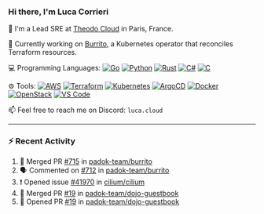 ### Hi there, I'm Luca Corrieri

👋 I'm a Lead SRE at [Theodo Cloud](https://cloud.theodo.com/) in Paris, France.

🌯 Currently working on [Burrito](https://github.com/padok-team/burrito), a Kubernetes operator that reconciles Terraform resources.

💻 Programming Languages:
[![Go](https://img.shields.io/badge/Go-007d9c?style=flat-square&logo=go&logoColor=white)](#)
[![Python](https://img.shields.io/badge/Python-3b78a7.svg?style=flat-square&logo=python&logoColor=white)](#)
[![Rust](https://img.shields.io/badge/Rust-c14566?style=flat-square&logo=rust&logoColor=white)](#)
[![C#](https://img.shields.io/badge/C%23-1e9e25.svg?style=flat-square&logo=c%20sharp&logoColor=white)](#)
[![C](https://img.shields.io/badge/C-2570ae.svg?style=flat-square&logo=c&logoColor=white)](#)

⚙️ Tools:
[![AWS](https://img.shields.io/badge/AWS-232F3E?style=flat-square&logo=amazonaws&logoColor=white)](#)
[![Terraform](https://img.shields.io/badge/Terraform-7B42BC?style=flat-square&logo=terraform&logoColor=white)](#)
[![Kubernetes](https://img.shields.io/badge/Kubernetes-326CE5?style=flat-square&logo=kubernetes&logoColor=white)](#)
[![ArgoCD](https://img.shields.io/badge/ArgoCD-009485?style=flat-square&logo=argo&logoColor=white)](#)
[![Docker](https://img.shields.io/badge/Docker-2496ED?style=flat-square&logo=docker&logoColor=white)](#)
[![OpenStack](https://img.shields.io/badge/OpenStack-ED1944?style=flat-square&logo=openstack&logoColor=white)](#)
[![VS Code](https://img.shields.io/badge/VS%20Code-007ACC?style=flat-square&logo=visualstudiocode&logoColor=white)](#)

📫 Feel free to reach me on Discord: `luca.cloud`

---

### :zap: Recent Activity

<!--START_SECTION:activity-->
1. 🎉 Merged PR [#715](https://github.com/padok-team/burrito/pull/715) in [padok-team/burrito](https://github.com/padok-team/burrito)
2. 🗣 Commented on [#712](https://github.com/padok-team/burrito/pull/712#issuecomment-3365661052) in [padok-team/burrito](https://github.com/padok-team/burrito)
3. ❗ Opened issue [#41970](https://github.com/cilium/cilium/issues/41970) in [cilium/cilium](https://github.com/cilium/cilium)
4. 🎉 Merged PR [#19](https://github.com/padok-team/dojo-guestbook/pull/19) in [padok-team/dojo-guestbook](https://github.com/padok-team/dojo-guestbook)
5. 💪 Opened PR [#19](https://github.com/padok-team/dojo-guestbook/pull/19) in [padok-team/dojo-guestbook](https://github.com/padok-team/dojo-guestbook)
<!--END_SECTION:activity-->
